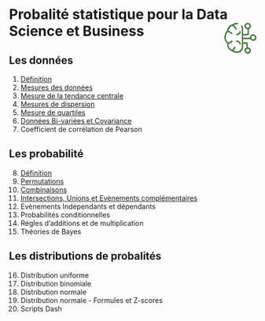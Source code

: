 # **Probalité statistique pour la Data Science et Business** <a href="../"><img src="https://github.com/MiKL5/BI/blob/master/assets/bi.svg" alt="Business intelligence" align="right" height="64px"></a>
## **Les données**
1. [Définition](1_data/definition)
2. [Mesures des données](1_data/dataMeasurement)  
3. [Mesure de la tendance centrale](1_data/measureCentralTendency)
4. [Mesures de dispersion](1_data/dispersionMeasurement)
5. [Mesure de quartiles](1_data/quartileMeasurement)
6. [Données Bi-variées et Covariance](1_data/bivariateDataAndCovariance)
7. Coefficient de corrélation de Pearson
## **Les probabilité**
8. [Définition](2_probability/definition)
9. [Permutations](2_probability/permutation)
10. [Combinaisons](2_probability/combinations)
11. [Intersections, Unions et Evènements complémentaires](2_probability/Intersections,UnionsComplementaryEvents)
12. Evènements Indépendants et dépendants
13. Probabilités conditionnelles
14. Régles d’additions et de multiplication
15. Théories de Bayes
## **Les distributions de probalités**
16. Distribution uniforme
17. Distribution binomiale
18. Distribution normale
19. Distribution normale - Formules et Z-scores
20. Scripts Dash
<!-- ## **Les statistiques** -->
<!-- ## **Analyse de la variance (ANOVA)** -->
<!-- ## **La régression** -->
<!-- ## **L'analyse du Khi carré** -->